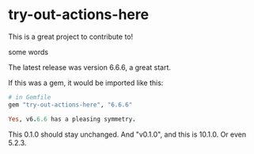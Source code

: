 # try-out-actions-here
This is a great project to contribute to!

some words

The latest release was version 6.6.6, a great start. 

If this was a gem, it would be imported like this:
```ruby
# in Gemfile
gem "try-out-actions-here", "6.6.6"

Yes, v6.6.6 has a pleasing symmetry.
```

This 0.1.0 should stay unchanged. And "v0.1.0", and this is 10.1.0. Or even 5.2.3.
